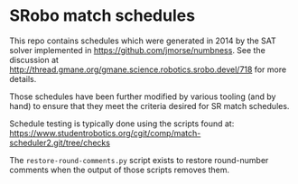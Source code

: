 # SRobo match schedules

This repo contains schedules which were generated in 2014 by the SAT solver
implemented in https://github.com/jmorse/numbness. See the discussion at
http://thread.gmane.org/gmane.science.robotics.srobo.devel/718 for more
details.

Those schedules have been further modified by various tooling (and by hand)
to ensure that they meet the criteria desired for SR match schedules.

Schedule testing is typically done using the scripts found at:
https://www.studentrobotics.org/cgit/comp/match-scheduler2.git/tree/checks

The `restore-round-comments.py` script exists to restore round-number comments
when the output of those scripts removes them.
